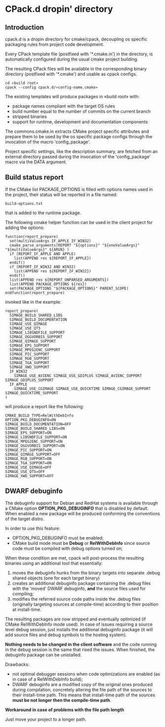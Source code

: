 # CPack.d dropin' directory

## Introduction

cpack.d is a dropin directory for cmake/cpack, decoupling os specific
packaging rules from project code development.

Every CPack template file (postfixed with '*.cmake.in') in the directory,
is automatically configured during the usual cmake project building.

The resulting CPack files will be available in the corresponding binary
directory (postfixed with '*.cmake') and usable as cpack configs.

    cd «build root»
    cpack --config cpack.d/«config-name.cmake»

The existing templates will produce packages in «build root» with:

* package names compliant with the target OS rules
* build number equal to the number of commits on the current branch
* stripped binaries
* support for runtime, development and documentation components

The commons.cmake.in extracts CMake project specific attributes and prepare
them to be used by the os specific package configs through the invocation of
the macro 'config_package'.

Project specific settings, like the description summary, are fetched
from an external directory passed during the invocation of the 'config_package'
macro via the DATA argument.

## Build status report

If the CMake list PACKAGE_OPTIONS is filled with options names used in the
project, their status will be reported in a file named:

    build-options.txt

that is added to the runtime package.

The following cmake helper function can be used in the client project for adding
the options:

    function(report_prepare)
      set(multiValueArgs IF_APPLE IF_WIN32)
      cmake_parse_arguments(REPORT "${options}" "${oneValueArgs}" "${multiValueArgs}" ${ARGN} )
      if (REPORT_IF_APPLE AND APPLE)
        list(APPEND res ${REPORT_IF_APPLE})
      endif()
      if (REPORT_IF_WIN32 AND WIN32)
        list(APPEND res ${REPORT_IF_WIN32})
      endif()
      list(APPEND res ${REPORT_UNPARSED_ARGUMENTS})
      list(APPEND PACKAGE_OPTIONS ${res})
      set(PACKAGE_OPTIONS "${PACKAGE_OPTIONS}" PARENT_SCOPE)
    endfunction(report_prepare)

invoked like in the example:

    report_prepare(
      SIMAGE_BUILD_SHARED_LIBS
      SIMAGE_BUILD_DOCUMENTATION
      SIMAGE_USE_QIMAGE
      SIMAGE_USE_QT5
      SIMAGE_LIBSNDFILE_SUPPORT
      SIMAGE_OGGVORBIS_SUPPORT
      SIMAGE_QIMAGE_SUPPORT
      SIMAGE_EPS_SUPPORT
      SIMAGE_MPEG2ENC_SUPPORT
      SIMAGE_PIC_SUPPORT
      SIMAGE_RGB_SUPPORT
      SIMAGE_TGA_SUPPORT
      SIMAGE_XWD_SUPPORT
      IF_WIN32
        SIMAGE_USE_AVIENC SIMAGE_USE_GDIPLUS SIMAGE_AVIENC_SUPPORT SIMAGE_GDIPLUS_SUPPORT
      IF_APPLE
        SIMAGE_USE_CGIMAGE SIMAGE_USE_QUICKTIME SIMAGE_CGIMAGE_SUPPORT SIMAGE_QUICKTIME_SUPPORT
    )

will produce a report like the following:

    CMAKE_BUILD_TYPE=RelWithDebInfo
    OPTION_PKG_DEBUGINFO=ON
    SIMAGE_BUILD_DOCUMENTATION=OFF
    SIMAGE_BUILD_SHARED_LIBS=ON
    SIMAGE_EPS_SUPPORT=ON
    SIMAGE_LIBSNDFILE_SUPPORT=ON
    SIMAGE_MPEG2ENC_SUPPORT=ON
    SIMAGE_OGGVORBIS_SUPPORT=ON
    SIMAGE_PIC_SUPPORT=ON
    SIMAGE_QIMAGE_SUPPORT=OFF
    SIMAGE_RGB_SUPPORT=ON
    SIMAGE_TGA_SUPPORT=ON
    SIMAGE_USE_QIMAGE=OFF
    SIMAGE_USE_QT5=OFF
    SIMAGE_XWD_SUPPORT=OFF

## DWARF debuginfo

The debuginfo support for Debian and RedHat systems is available through a
CMake option __OPTION_PKG_DEBUGINFO__ that is disabled by default. When enabled
a new package will be produced conforming the conventions of the target distro.

In order to use this feature:

* OPTION_PKG_DEBUGINFO must be enabled;
* CMake build mode must be __Debug__ or __RelWithDebInfo__ since source code must be compiled with debug options turned on;

When these condition are met, cpack will post-process the resulting binaries
using an additional tool that essentially:

  1. moves the debuginfo hunks from the binary targets into separate .debug
     shared objects (one for each target binary)
  2. creates an additional debuginfo package containing the .debug files with
     the 'moved' DWARF debuginfo, __and__ the source files used for compiling;
  3. modifies the referred source code paths inside the .debug files
     (originally targeting sources at compile-time) according to their position
     at install-time.

The resulting packages are now stripped and eventually optimized (if CMake
RelWithDebInfo mode used). In case of issues requiring a source level debug
session, just installs the additional debuginfo package (it will add source
files and debug symbols to the hosting system).

__Nothing needs to be changed in the client software__ and the code running in
the debug session is the same that rised the issues. When finished, the
debuginfo package can be unistalled.

Drawbacks:

* not optimal debugger sessions when code optimizations are enabled (as in
  case of a RelWithDebInfo build);
* DWARF debuginfo are a modified copy of the original ones produced during
  compilation, concretely altering the file path of the sources to their
  install-time path. This means that install-time path of the sources __must
  be not longer then the compile-time path__.

__Workaround in case of problems with the file path length__

Just move your project to a longer path.

